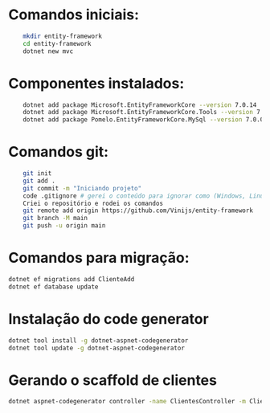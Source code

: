 # Comandos iniciais:
``` bash
    mkdir entity-framework
    cd entity-framework
    dotnet new mvc
```

# Componentes instalados:
``` bash
    dotnet add package Microsoft.EntityFrameworkCore --version 7.0.14
    dotnet add package Microsoft.EntityFrameworkCore.Tools --version 7.0.14
    dotnet add package Pomelo.EntityFrameworkCore.MySql --version 7.0.0
```

# Comandos git:
``` bash
    git init
    git add .
    git commit -m "Iniciando projeto"
    code .gitignore # gerei o conteúdo para ignorar como (Windows, Linux, Mac, DotnetCore, VisualStudioCode) no link: https://www.toptal.com/developers/gitignore/
    Criei o repositório e rodei os comandos
    git remote add origin https://github.com/Vinijs/entity-framework
    git branch -M main
    git push -u origin main
```

# Comandos para migração:

``` bash
dotnet ef migrations add ClienteAdd
dotnet ef database update
```

# Instalação do code generator
``` bash
dotnet tool install -g dotnet-aspnet-codegenerator
dotnet tool update -g dotnet-aspnet-codegenerator
```

# Gerando o scaffold de clientes
``` bash
dotnet aspnet-codegenerator controller -name ClientesController -m Cliente -dc DbContexto --relativeFolderPath Controllers --useDefaultLayout
```
